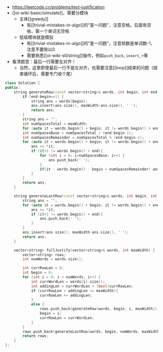 - https://leetcode.cn/problems/text-justification
- [[oi-wiki-basic/simulate]]，需要分模块
    - 主体[[greedy]]
      - 有[[trivial-mistakes-in-algo]]的“差一问题”，注意空格。后面有空格，第一个单词无空格
    - 低级模块就是模拟
      - 有[[trivial-mistakes-in-algo]]的“差一问题”，注意除数是单词数-1，注意不要除以0
      - 需要熟悉[[oi-wiki-stl/string]]操作，例如`push_back`, `insert`, `+`等
- 看清题意：最后一行需要左对齐！
  - 当然，这里即使最后一行不是左对齐，也需要注意[[loop]]结束的问题（结束循环后，需要专门收个尾）
```cpp
class Solution {
public:
    string generateRow(const vector<string>& words, int begin, int end, int maxWidth){
        if (end-begin==1) {
            string ans = words[begin];
            ans.insert(ans.size(), maxWidth-ans.size(), ' ');
            return ans;
        }
        string ans = "";
        int numSpacesTotal = maxWidth;
        for (auto it = words.begin() + begin; it != words.begin() + end; it++) numSpacesTotal -= (*it).size();
        int numSpacesBase = numSpacesTotal / (end-begin-1);
        int numSpacesRemainder = numSpacesTotal % (end-begin-1);
        for (auto it = words.begin() + begin; it != words.begin() + end; it++) {
            ans += *it;
            if (it+1 != words.begin() + end){
                for (int i = 0; i<numSpacesBase; i++) {
                    ans.push_back(' ');
                }
                if(it - words.begin() - begin < numSpacesRemainder) ans.push_back(' ');
            }
        }
        return ans;
    }

    string generateLastRow(const vector<string>& words, int begin, int end, int maxWidth){
        string ans = "";
        for (auto it = words.begin() + begin; it != words.begin() + end; it++) {
            ans += *it;
            if (it+1 != words.begin() + end){
                ans.push_back(' ');
            }
        }
        ans.insert(ans.size(), maxWidth-ans.size(), ' ');
        return ans;
    }

    vector<string> fullJustify(vector<string>& words, int maxWidth) {
        vector<string> rows;
        int numWords = words.size();

        int currRowLen = 0;
        int begin = 0;
        for (int i = 0; i < numWords; i++) {
            int currWordLen = words[i].size();
            int addingLen = currWordLen + (bool)currRowLen;
            if (currRowLen + addingLen <= maxWidth){
                currRowLen += addingLen;
            }
            else {
                rows.push_back(generateRow(words, begin, i, maxWidth));
                begin = i;
                currRowLen = currWordLen;
            }
        }
        rows.push_back(generateLastRow(words, begin, numWords, maxWidth));
        return rows;
    }
};
```